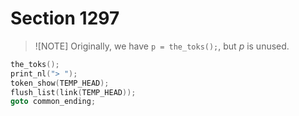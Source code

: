 # Section 1297

> ![NOTE]
> Originally, we have `p = the_toks();`, but *p* is unused.

```c << Show the current value of some parameter or register, then |goto common_ending| >>=
the_toks();
print_nl("> ");
token_show(TEMP_HEAD);
flush_list(link(TEMP_HEAD));
goto common_ending;
```
